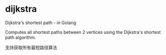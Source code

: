 dijkstra
========

Dijkstra's shortest path - in Golang

 Computes all shortest paths between 2 vertices using the
 Dijkstra's shortest path algorithm.

 支持获取所有最短路径算法
